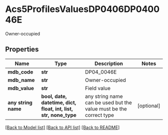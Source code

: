 # Acs5ProfilesValuesDP0406DP040046E

Owner-occupied

## Properties
Name | Type | Description | Notes
------------ | ------------- | ------------- | -------------
**mdb_code** | **str** | DP04_0046E | 
**mdb_name** | **str** | Owner-occupied | 
**mdb_value** | **str** | Field value | 
**any string name** | **bool, date, datetime, dict, float, int, list, str, none_type** | any string name can be used but the value must be the correct type | [optional]

[[Back to Model list]](../README.md#documentation-for-models) [[Back to API list]](../README.md#documentation-for-api-endpoints) [[Back to README]](../README.md)


